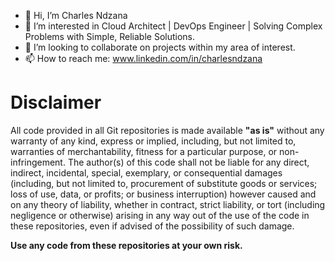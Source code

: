 - 👋 Hi, I’m Charles Ndzana
- 👀 I’m interested in Cloud Architect | DevOps Engineer | Solving Complex Problems with Simple, Reliable Solutions.
- 💞️ I’m looking to collaborate on projects within my area of interest.
- 📫 How to reach me: www.linkedin.com/in/charlesndzana



# Disclaimer

All code provided in all Git repositories is made available **"as is"** without any warranty of any kind, express or implied, including, but not limited to, warranties of merchantability, fitness for a particular purpose, or non-infringement. The author(s) of this code shall not be liable for any direct, indirect, incidental, special, exemplary, or consequential damages (including, but not limited to, procurement of substitute goods or services; loss of use, data, or profits; or business interruption) however caused and on any theory of liability, whether in contract, strict liability, or tort (including negligence or otherwise) arising in any way out of the use of the code in these repositories, even if advised of the possibility of such damage.

**Use any code from these repositories at your own risk.**


<!---
charlesndzana/charlesndzana is a ✨ special ✨ repository because its `README.md` (this file) appears on your GitHub profile.
You can click the Preview link to take a look at your changes.
--->
